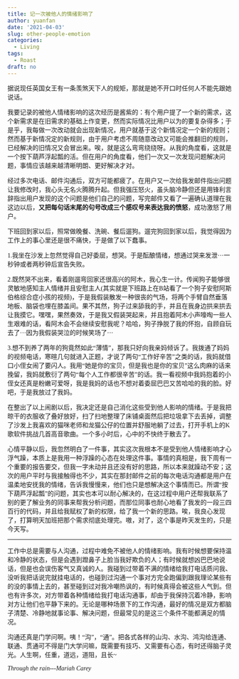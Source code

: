 ```yaml
---
title: 记一次被他人的情绪影响了
author: yuanfan
date: '2021-04-03'
slug: other-people-emotion
categories:
  - Living
tags:
  - Roast
draft: no
---
```


<font face="微软雅黑">据说现任英国女王有一条羡煞天下人的规矩，那就是她不开口时任何人不能先跟她说话。

<!--more-->

我要记录的被他人情绪影响的这次经历是酱紫的：有个用户提了一个新的需求，这个新需求是在旧需求的基础上作变更，然而实际情况比用户以为的要复杂得多；于是乎，我每做一次改动就会出现新情况，用户就基于这个新情况定一个新的规则；然而基于新情况定的新规则，由于用户考虑不周随意改动又可能会推翻旧的规则，已经解决的旧情况又会冒出来。唉，就是这么弯弯绕绕呀。从我的角度看，这就是一个按下葫芦浮起瓢的活。但在用户的角度看，他们一次又一次发现问题解决问题，事情应该越来越清晰明朗、更好解决才对。

经过多次电话、邮件沟通后，双方可能都疲了。在用户又一次给我发邮件指出问题让我修改时，我心头无名火腾腾升起。但我强压怒火，虽头脑冷静但还是用锋利言辞指出用户发现的这个问题是他们自己的问题，写完邮件又看了一遍确认道理在我这边以后，**又把每句话末尾的句号改成三个感叹号来表达我的愤怒**，成功激怒了用户。

下班回到家以后，照常做晚餐、洗碗、餐后遛狗。遛完狗回到家以后，我觉得因为工作上的事心里还是很不痛快，于是做了以下蠢事。

1.我坐在沙发上忽然觉得自己好委屈，想哭。于是酝酿情绪，想通过哭来发泄···一秒钟或者两秒钟后宣告失败。

2.既然哭不出来，看着刚遛弯回家还很高兴的阿木，我心生一计。传闻狗子能够很灵敏地感知主人情绪并且安慰主人(其实就是下班路上在B站看了一个狗子安慰阿斯伯格综合症小孩的视频)，于是我假装散发一种很丧的气场，将两个手臂自然垂落地板、脑袋也埋在膝盖间。果不其然，狗子过来舔我的手，并且在我身边拱来拱去让我摸它。嘿嘿，果然奏效，于是我又假装哭起来，并且抱着阿木小声嚎啕一些人生艰难的话，看阿木会不会继续安慰我呢？哈哈，狗子挣脱了我的怀抱，自顾自玩去了···因为我假装哭泣的时候笑场了···

3.想不到养了两年的狗竟然如此“薄情”，那我只好向我亲妈倾诉了。我拨通了妈妈的视频电话，寒暄几句就进入正题，才说了两句“工作好辛苦”之类的话，我妈就借口小侄女闹了要闪人。我用“她是你的宝贝，但是我也是你的宝贝”这么肉麻的话来挽留，我妈就敷衍了两句“每个人工作都很辛苦”的话。我一看视频中我妈抱着的小侄女还真是粉嫩可爱呀，我是我妈的话也不想对着委屈巴巴又苦哈哈的我的脸。好吧，于是我放过了我妈。

在整出了以上闹剧以后，我决定还是自己消化这些受到他人影响的情绪。于是我把晾干的衣服收了叠好放好，扫了扫地整理了床铺桌面然后把垃圾拿下去丢掉，调整了沙发上我喜欢的猫咪老师和龙猫公仔的位置并舒服地躺了过去，打开手机上的K歌软件挑战几首高音歌曲。一个多小时后，心中的不快终于散去了。

心情平静以后，我忽然明白了一件事，其实这次我根本不是受到他人情绪影响才心浮气躁，本质上是我用一种浮躁的心态在处理这件事。事情的真相是，我下周有一个重要的报告要交，但我一字未动并且还没有好的思路，所以本来就躁动不安；这次的用户平时与我接触得也不少，其实在那封邮件之前的每次电话沟通都是用户在温柔地安抚我的情绪，告诉我慢慢来，他们也只是想解决这个事情而已。所谓“按下葫芦浮起瓢”的问题，其实也本可以耐心解决的，在这过程中用户还帮我联系了别的更了解业务的同事来帮我分析问题，而那位同事也耐心地看了我发的一段三四百行的代码，并且给我赋权了新的权限，给了我一个新的思路。唉，我良心发现了，打算明天加班把那个需求彻底处理完。嗷，对了，这个事是昨天发生的，只是今天写。

----

工作中总是需要与人沟通，过程中难免不被他人的情绪影响。我有时候想要保持温和冷静的状态，但是会遇到蹬鼻子上脸当我好欺负的人；有时候就想凶巴巴地说话，但是也会误伤客气又真诚的人。我碰到过带着不满的情绪给我打电话质问我、没听我把话说完就挂电话的，也碰到过沟通一个事对方完全跑偏到跟我理论某些有的没的事情上去的，甚至碰到过对我冷嘲热讽的，有时候真得会被这些人气到。但也有许多次，对方带着各种情绪给我打电话沟通事，却由于我保持沉着冷静，影响对方让他们也平静下来的。无论是哪种场景下的工作沟通，最好的情况是双方都脑子清楚、冷静地就事论事、解决问题，但最常见的是这三个条件不能都满足的情况。

沟通还真是门学问啊。咦！“沟”，“通”。把各式各样的山沟、水沟、鸿沟给连通、联通、贯通可不得是门大学问嘛，既需要有技巧、又需要有心态，有时还得脑子灵光。人生啊，任重，道远，道阻，且长~

*Through the rain---Mariah Carey*